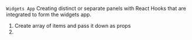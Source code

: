 `Widgets App`
Creating distinct or separate panels with React Hooks that are integrated to form the widgets app.

1. Create array of items and pass it down as props
2. 
